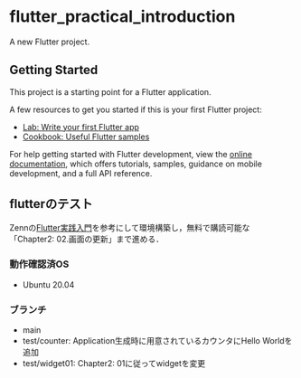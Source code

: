 # flutter_practical_introduction

A new Flutter project.

## Getting Started

This project is a starting point for a Flutter application.

A few resources to get you started if this is your first Flutter project:

- [Lab: Write your first Flutter app](https://docs.flutter.dev/get-started/codelab)
- [Cookbook: Useful Flutter samples](https://docs.flutter.dev/cookbook)

For help getting started with Flutter development, view the
[online documentation](https://docs.flutter.dev/), which offers tutorials,
samples, guidance on mobile development, and a full API reference.

## flutterのテスト
Zennの[Flutter実践入門](https://zenn.dev/kazutxt/books/flutter_practice_introduction)を参考にして環境構築し，無料で購読可能な「Chapter2: 02.画面の更新」まで進める．

### 動作確認済OS
- Ubuntu 20.04

### ブランチ
- main
- test/counter: Application生成時に用意されているカウンタにHello Worldを追加
- test/widget01: Chapter2: 01に従ってwidgetを変更